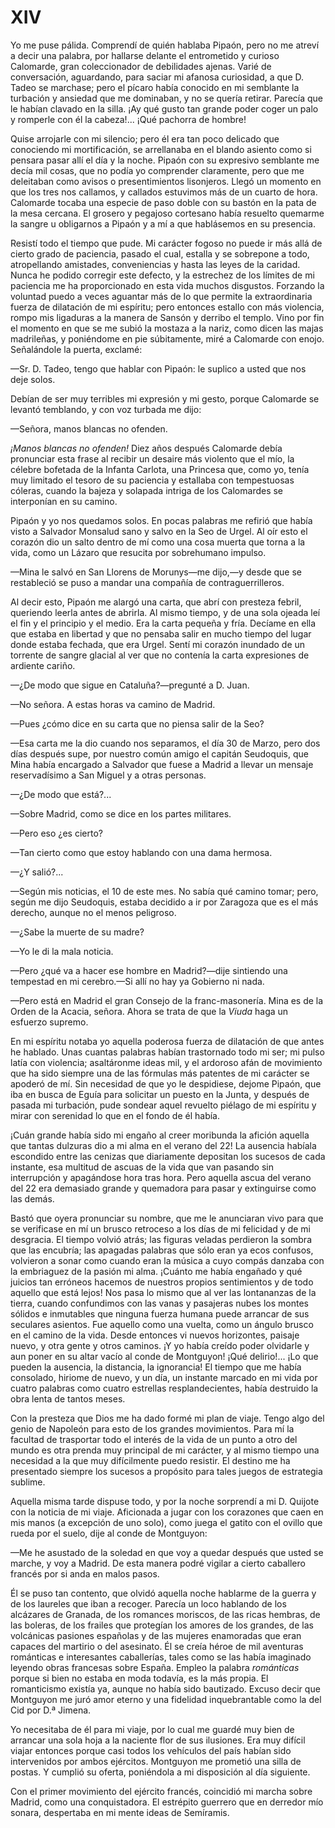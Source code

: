 # XIV

Yo me puse pálida. Comprendí de quién hablaba Pipaón, pero no me atreví a decir
una palabra, por hallarse delante el entrometido y curioso Calomarde, gran
coleccionador de debilidades ajenas. Varié de conversación, aguardando, para
saciar mi afanosa curiosidad, a que D. Tadeo se marchase; pero el pícaro había
conocido en mi semblante la turbación y ansiedad que me dominaban, y no se
quería retirar. Parecía que le habían clavado en la silla. ¡Ay qué gusto tan
grande poder coger un palo y romperle con él la cabeza!... ¡Qué pachorra de
hombre!

Quise arrojarle con mi silencio; pero él era tan poco delicado que conociendo
mi mortificación, se arrellanaba en el blando asiento como si pensara pasar
allí el día y la noche. Pipaón con su expresivo semblante me decía mil cosas,
que no podía yo comprender claramente, pero que me deleitaban como avisos
o presentimientos lisonjeros. Llegó un momento en que los tres nos callamos,
y callados estuvimos más de un cuarto de hora. Calomarde tocaba una especie de
paso doble con su bastón en la pata de la mesa cercana. El grosero y pegajoso
cortesano había resuelto quemarme la sangre u obligarnos a Pipaón y a mí a que
hablásemos en su presencia.

Resistí todo el tiempo que pude. Mi carácter fogoso no puede ir más allá de
cierto grado de paciencia, pasado el cual, estalla y se sobrepone a todo,
atropellando amistades, conveniencias y hasta las leyes de la caridad. Nunca he
podido corregir este defecto, y la estrechez de los límites de mi paciencia me
ha proporcionado en esta vida muchos disgustos. Forzando la voluntad puedo
a veces aguantar más de lo que permite la extraordinaria fuerza de dilatación
de mi espíritu; pero entonces estallo con más violencia, rompo mis ligaduras
a la manera de Sansón y derribo el templo. Vino por fin el momento en que se me
subió la mostaza a la nariz, como dicen las majas madrileñas, y poniéndome en
pie súbitamente, miré a Calomarde con enojo. Señalándole la puerta, exclamé:

—Sr. D. Tadeo, tengo que hablar con Pipaón: le suplico a usted que nos deje
solos.

Debían de ser muy terribles mi expresión y mi gesto, porque Calomarde se
levantó temblando, y con voz turbada me dijo:

—Señora, manos blancas no ofenden.

*¡Manos blancas no ofenden!* Diez años después Calomarde debía pronunciar esta
frase al recibir un desaire más violento que el mío, la célebre bofetada de la
Infanta Carlota, una Princesa que, como yo, tenía muy limitado el tesoro de su
paciencia y estallaba con tempestuosas cóleras, cuando la bajeza y solapada
intriga de los Calomardes se interponían en su camino.

Pipaón y yo nos quedamos solos. En pocas palabras me refirió que había visto
a Salvador Monsalud sano y salvo en la Seo de Urgel. Al oír esto el corazón dio
un salto dentro de mí como una cosa muerta que torna a la vida, como un Lázaro
que resucita por sobrehumano impulso.

—Mina le salvó en San Llorens de Morunys—me dijo,—y desde que se restableció
se puso a mandar una compañía de contraguerrilleros.

Al decir esto, Pipaón me alargó una carta, que abrí con presteza febril,
queriendo leerla antes de abrirla. Al mismo tiempo, y de una sola ojeada leí el
fin y el principio y el medio. Era la carta pequeña y fría. Decíame en ella que
estaba en libertad y que no pensaba salir en mucho tiempo del lugar donde
estaba fechada, que era Urgel. Sentí mi corazón inundado de un torrente de
sangre glacial al ver que no contenía la carta expresiones de ardiente cariño.

—¿De modo que sigue en Cataluña?—pregunté a D. Juan.

—No señora. A estas horas va camino de Madrid.

—Pues ¿cómo dice en su carta que no piensa salir de la Seo?

—Esa carta me la dio cuando nos separamos, el día 30 de Marzo, pero dos días
después supe, por nuestro común amigo el capitán Seudoquis, que Mina había
encargado a Salvador que fuese a Madrid a llevar un mensaje reservadísimo a San
Miguel y a otras personas.

—¿De modo que está?...

—Sobre Madrid, como se dice en los partes militares.

—Pero eso ¿es cierto?

—Tan cierto como que estoy hablando con una dama hermosa.

—¿Y salió?...

—Según mis noticias, el 10 de este mes. No sabía qué camino tomar; pero, según
me dijo Seudoquis, estaba decidido a ir por Zaragoza que es el más derecho,
aunque no el menos peligroso.

—¿Sabe la muerte de su madre?

—Yo le di la mala noticia.

—Pero ¿qué va a hacer ese hombre en Madrid?—dije sintiendo una tempestad en mi
cerebro.—Si allí no hay ya Gobierno ni nada.

—Pero está en Madrid el gran Consejo de la franc-masonería. Mina es de la Orden
de la Acacia, señora. Ahora se trata de que la *Viuda* haga un esfuerzo supremo.

En mi espíritu notaba yo aquella poderosa fuerza de dilatación de que antes he
hablado. Unas cuantas palabras habían trastornado todo mi ser; mi pulso latía
con violencia; asaltáronme ideas mil, y el ardoroso afán de movimiento que ha
sido siempre una de las fórmulas más patentes de mi carácter se apoderó de mí.
Sin necesidad de que yo le despidiese, dejome Pipaón, que iba en busca de Eguía
para solicitar un puesto en la Junta, y después de pasada mi turbación, pude
sondear aquel revuelto piélago de mi espíritu y mirar con serenidad lo que en
el fondo de él había.

¡Cuán grande había sido mi engaño al creer moribunda la afición aquella que
tantas dulzuras dio a mi alma en el verano del 22! La ausencia habíala
escondido entre las cenizas que diariamente depositan los sucesos de cada
instante, esa multitud de ascuas de la vida que van pasando sin interrupción
y apagándose hora tras hora. Pero aquella ascua del verano del 22 era demasiado
grande y quemadora para pasar y extinguirse como las demás.

Bastó que oyera pronunciar su nombre, que me le anunciaran vivo para que se
verificase en mí un brusco retroceso a los días de mi felicidad y de mi
desgracia. El tiempo volvió atrás; las figuras veladas perdieron la sombra que
las encubría; las apagadas palabras que sólo eran ya ecos confusos, volvieron
a sonar como cuando eran la música a cuyo compás danzaba con la embriaguez de
la pasión mi alma. ¡Cuánto me había engañado y qué juicios tan erróneos hacemos
de nuestros propios sentimientos y de todo aquello que está lejos! Nos pasa lo
mismo que al ver las lontananzas de la tierra, cuando confundimos con las vanas
y pasajeras nubes los montes sólidos e inmutables que ninguna fuerza humana
puede arrancar de sus seculares asientos. Fue aquello como una vuelta, como un
ángulo brusco en el camino de la vida. Desde entonces vi nuevos horizontes,
paisaje nuevo, y otra gente y otros caminos. ¡Y yo había creído poder olvidarle
y aun poner en su altar vacío al conde de Montguyon! ¡Qué delirio!... ¡Lo que
pueden la ausencia, la distancia, la ignorancia! El tiempo que me había
consolado, hiriome de nuevo, y un día, un instante marcado en mi vida por
cuatro palabras como cuatro estrellas resplandecientes, había destruido la obra
lenta de tantos meses.

Con la presteza que Dios me ha dado formé mi plan de viaje. Tengo algo del
genio de Napoleón para esto de los grandes movimientos. Para mí la facultad de
trasportar todo el interés de la vida de un punto a otro del mundo es otra
prenda muy principal de mi carácter, y al mismo tiempo una necesidad a la que
muy difícilmente puedo resistir. El destino me ha presentado siempre los
sucesos a propósito para tales juegos de estrategia sublime.

Aquella misma tarde dispuse todo, y por la noche sorprendí a mi D. Quijote con
la noticia de mi viaje. Aficionada a jugar con los corazones que caen en mis
manos (a excepción de uno solo), como juega el gatito con el ovillo que rueda
por el suelo, dije al conde de Montguyon:

—Me he asustado de la soledad en que voy a quedar después que usted se marche,
y voy a Madrid. De esta manera podré vigilar a cierto caballero francés por si
anda en malos pasos.

Él se puso tan contento, que olvidó aquella noche hablarme de la guerra y de
los laureles que iban a recoger. Parecía un loco hablando de los alcázares de
Granada, de los romances moriscos, de las ricas hembras, de las boleras, de los
frailes que protegían los amores de los grandes, de las volcánicas pasiones
españolas y de las mujeres enamoradas que eran capaces del martirio o del
asesinato. Él se creía héroe de mil aventuras románticas e interesantes
caballerías, tales como se las había imaginado leyendo obras francesas sobre
España. Empleo la palabra *románticas* porque si bien no estaba en moda todavía,
es la más propia. El romanticismo existía ya, aunque no había sido bautizado.
Excuso decir que Montguyon me juró amor eterno y una fidelidad inquebrantable
como la del Cid por D.ª Jimena.

Yo necesitaba de él para mi viaje, por lo cual me guardé muy bien de arrancar
una sola hoja a la naciente flor de sus ilusiones. Era muy difícil viajar
entonces porque casi todos los vehículos del país habían sido intervenidos por
ambos ejércitos. Montguyon me prometió una silla de postas. Y cumplió su
oferta, poniéndola a mi disposición al día siguiente.

Con el primer movimiento del ejército francés, coincidió mi marcha sobre
Madrid, como una conquistadora. El estrépito guerrero que en derredor mío
sonara, despertaba en mi mente ideas de Semíramis.
